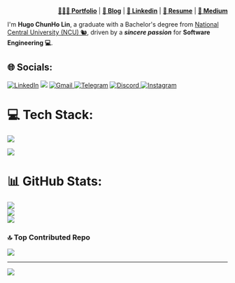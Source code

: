 
<div align="right">
    <p>
        <a href="https://1chooo.com" target="_blank"><b>👨🏻‍💻 Portfolio</b></a> |
        <a href="https://blog.1chooo.com" target="_blank"><b>📓 Blog</b></a> |
        <a href="https://1chooo.com/cv.pdf" target="_blank"><b>🧳 Linkedin</b></a> |
        <a href="https://1chooo.com/cv.pdf" target="_blank"><b>📜 Resume</b></a> |
        <a href="https://medium.com/@1chooo" target="_blank"><b>📠 Medium</b></a> 
    </p>
</div>

I'm **Hugo ChunHo Lin**, a graduate with a Bachelor's degree from [National Central University (NCU) 🐿️](https://www.ncu.edu.tw/), driven by a ***sincere passion*** for **Software Engineering 💻**.

## 🌐 Socials: 

<a  href="https://www.linkedin.com/in/rasel597/" target="_blank"><img alt="LinkedIn" src="https://img.shields.io/badge/linkedin%20-%230077B5.svg?&style=for-the-badge&logo=linkedin&logoColor=white" /></a>
<a href="https://twitter.com/RaselShikdar_" target="_blank"><img src="https://img.shields.io/badge/twitter-%2300acee.svg?&style=for-the-badge&logo=twitter&logoColor=white&alt=twitter" /></a>
<a href="mailto:imrasel597@gmail.com"><img  alt="Gmail" src="https://img.shields.io/badge/Gmail-D14836?style=for-the-badge&logo=gmail&logoColor=white" />
<a  href="https://t.me/rasel597"><img alt=" Telegram" src="https://img.shields.io/badge/Telegram-2CA5E0?style=for-the-badge&logo=telegram&logoColor=white"></a>
<a  href="https://discord.com/users/758681549993541684"><img alt=" Discord" src="https://img.shields.io/badge/Discord-7289DA?style=for-the-badge&logo=discord&logoColor=white">
<a  href="https://www.instagram.com/raselshiikdar/"><img alt="Instagram" src="https://img.shields.io/badge/Instagram-E4405F?style=for-the-badge&logo=instagram&logoColor=white">
   </a>
   
# 💻 Tech Stack:

<p align="left">
	<a href="https://skillicons.dev">
		<img src="https://skillicons.dev/icons?i=py,java,cpp,go,ts,md,bash,latex" />
	</a>
</p>
<p align="left">
	<a href="https://skillicons.dev">
		<img src="https://skillicons.dev/icons?i=linux,aws,githubactions,docker,fastapi,react,flask,dynamodb" />
	</a>
</p>

# 📊 GitHub Stats:

![](https://github-readme-stats.vercel.app/api?username=raselshikdar&theme=radical&hide_border=false&include_all_commits=false&count_private=false)<br/>
![](https://github-readme-streak-stats.herokuapp.com/?user=raselshikdar&theme=radical&hide_border=false)<br/>
![](https://github-readme-stats.vercel.app/api/top-langs/?username=raselshikdar&theme=radical&hide_border=false&include_all_commits=false&count_private=false&layout=compact)

### 🔝 Top Contributed Repo

![](https://github-contributor-stats.vercel.app/api?username=raselshikdar&limit=5&theme=dracula&combine_all_yearly_contributions=true)

---
[![](https://visitcount.itsvg.in/api?id=Rahul-Khawse&icon=3&color=1)](https://visitcount.itsvg.in)

<!-- Proudly created with GPRM ( https://gprm.itsvg.in ) -->
###
